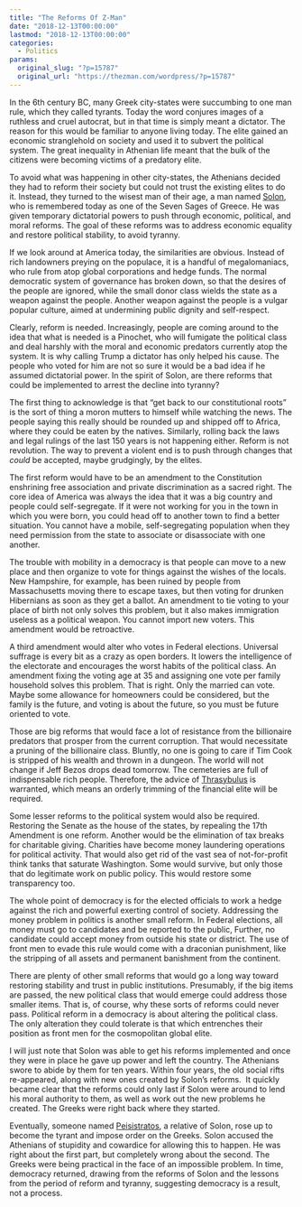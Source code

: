 ```yaml
---
title: "The Reforms Of Z-Man"
date: "2018-12-13T00:00:00"
lastmod: "2018-12-13T00:00:00"
categories:
  - Politics
params:
  original_slug: "?p=15787"
  original_url: "https://thezman.com/wordpress/?p=15787"
---
```


In the 6th century BC, many Greek city-states were succumbing to one man
rule, which they called tyrants. Today the word conjures images of a
ruthless and cruel autocrat, but in that time is simply meant a
dictator. The reason for this would be familiar to anyone living today.
The elite gained an economic stranglehold on society and used it to
subvert the political system. The great inequality in Athenian life
meant that the bulk of the citizens were becoming victims of a predatory
elite.

To avoid what was happening in other city-states, the Athenians decided
they had to reform their society but could not trust the existing elites
to do it. Instead, they turned to the wisest man of their age, a man
named [Solon](https://en.wikipedia.org/wiki/Solon), who is remembered
today as one of the Seven Sages of Greece. He was given temporary
dictatorial powers to push through economic, political, and moral
reforms. The goal of these reforms was to address economic equality and
restore political stability, to avoid tyranny.

If we look around at America today, the similarities are obvious.
Instead of rich landowners preying on the populace, it is a handful of
megalomaniacs, who rule from atop global corporations and hedge funds.
The normal democratic system of governance has broken down, so that the
desires of the people are ignored, while the small donor class wields
the state as a weapon against the people. Another weapon against the
people is a vulgar popular culture, aimed at undermining public dignity
and self-respect.

Clearly, reform is needed. Increasingly, people are coming around to the
idea that what is needed is a Pinochet, who will fumigate the political
class and deal harshly with the moral and economic predators currently
atop the system. It is why calling Trump a dictator has only helped his
cause. The people who voted for him are not so sure it would be a bad
idea if he assumed dictatorial power. In the spirit of Solon, are there
reforms that could be implemented to arrest the decline into tyranny?

The first thing to acknowledge is that “get back to our constitutional
roots” is the sort of thing a moron mutters to himself while watching
the news. The people saying this really should be rounded up and shipped
off to Africa, where they could be eaten by the natives. Similarly,
rolling back the laws and legal rulings of the last 150 years is not
happening either. Reform is not revolution. The way to prevent a violent
end is to push through changes that *could* be accepted, maybe
grudgingly, by the elites.

The first reform would have to be an amendment to the Constitution
enshrining free association and private discrimination as a sacred
right. The core idea of America was always the idea that it was a big
country and people could self-segregate. If it were not working for you
in the town in which you were born, you could head off to another town
to find a better situation. You cannot have a mobile, self-segregating
population when they need permission from the state to associate or
disassociate with one another.

The trouble with mobility in a democracy is that people can move to a
new place and then organize to vote for things against the wishes of the
locals. New Hampshire, for example, has been ruined by people from
Massachusetts moving there to escape taxes, but then voting for drunken
Hibernians as soon as they get a ballot. An amendment to tie voting to
your place of birth not only solves this problem, but it also makes
immigration useless as a political weapon. You cannot import new voters.
This amendment would be retroactive.

A third amendment would alter who votes in Federal elections. Universal
suffrage is every bit as a crazy as open borders. It lowers the
intelligence of the electorate and encourages the worst habits of the
political class. An amendment fixing the voting age at 35 and assigning
one vote per family household solves this problem. That is right. Only
the married can vote. Maybe some allowance for homeowners could be
considered, but the family is the future, and voting is about the
future, so you must be future oriented to vote.

Those are big reforms that would face a lot of resistance from the
billionaire predators that prosper from the current corruption. That
would necessitate a pruning of the billionaire class. Bluntly, no one is
going to care if Tim Cook is stripped of his wealth and thrown in a
dungeon. The world will not change if Jeff Bezos drops dead tomorrow.
The cemeteries are full of indispensable rich people. Therefore, the
advice
of [Thrasybulus](https://en.wikipedia.org/wiki/Thrasybulus_of_Miletus)
is warranted, which means an orderly trimming of the financial elite
will be required.

Some lesser reforms to the political system would also be required.
Restoring the Senate as the house of the states, by repealing the 17th
Amendment is one reform. Another would be the elimination of tax breaks
for charitable giving. Charities have become money laundering operations
for political activity. That would also get rid of the vast sea of
not-for-profit think tanks that saturate Washington. Some would survive,
but only those that do legitimate work on public policy. This would
restore some transparency too.

The whole point of democracy is for the elected officials to work a
hedge against the rich and powerful exerting control of society.
Addressing the money problem in politics is another small reform. In
Federal elections, all money must go to candidates and be reported to
the public, Further, no candidate could accept money from outside his
state or district. The use of front men to evade this rule would come
with a draconian punishment, like the stripping of all assets and
permanent banishment from the continent.

There are plenty of other small reforms that would go a long way toward
restoring stability and trust in public institutions. Presumably, if the
big items are passed, the new political class that would emerge could
address those smaller items. That is, of course, why these sorts of
reforms could never pass. Political reform in a democracy is about
altering the political class. The only alteration they could tolerate is
that which entrenches their position as front men for the cosmopolitan
global elite.

I will just note that Solon was able to get his reforms implemented and
once they were in place he gave up power and left the country. The
Athenians swore to abide by them for ten years. Within four years, the
old social rifts re-appeared, along with new ones created by Solon’s
reforms.  It quickly became clear that the reforms could only last if
Solon were around to lend his moral authority to them, as well as work
out the new problems he created. The Greeks were right back where they
started.

Eventually, someone
named [Peisistratos](https://en.wikipedia.org/wiki/Peisistratos), a
relative of Solon, rose up to become the tyrant and impose order on the
Greeks. Solon accused the Athenians of stupidity and cowardice for
allowing this to happen. He was right about the first part, but
completely wrong about the second. The Greeks were being practical in
the face of an impossible problem. In time, democracy returned, drawing
from the reforms of Solon and the lessons from the period of reform and
tyranny, suggesting democracy is a result, not a process.
